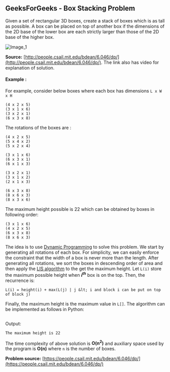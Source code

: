 ## GeeksForGeeks - Box Stacking Problem

Given a set of rectangular 3D boxes, create a stack of boxes which is as tall 
as possible. A box can be placed on top of another box if the dimensions of 
the 2D base of the lower box are each strictly larger than those of the 
2D base of the higher box.

![Image_1](Image_1.png)

**Source:** [http://people.csail.mit.edu/bdean/6.046/dp/](http://people.csail.mit.edu/bdean/6.046/dp/). 
The link also has video for explanation of solution.

#### Example :

For example, consider below boxes where each box has dimensions `L x W x H`

```
(4 x 2 x 5)
(3 x 1 x 6)
(3 x 2 x 1)
(6 x 3 x 8)
```

The rotations of the boxes are :

```
(4 x 2 x 5)
(5 x 4 x 2)
(5 x 2 x 4)

(3 x 1 x 6)
(6 x 3 x 1)
(6 x 1 x 3)

(3 x 2 x 1)
(3 x 1 x 2)
(2 x 1 x 3)

(6 x 3 x 8)
(8 x 6 x 3)
(8 x 3 x 6)
```

The maximum height possible is 22 which can be obtained by boxes in following order:

```
(3 x 1 x 6)
(4 x 2 x 5)
(6 x 3 x 8)
(8 x 6 x 3)
```

The idea is to use [Dynamic Programming](https://www.techiedelight.com/introduction-dynamic-programming/) to solve 
this problem. We start by generating all rotations of each box. For simplicity, we can easily enforce the constraint 
that the width of a box is never more than the length. After generating all rotations, we sort the boxes 
in descending order of area and then apply the 
[LIS algorithm](https://www.techiedelight.com/longest-increasing-subsequence-using-dynamic-programming/) 
to the get the maximum height. Let `L(i)` store the maximum possible height when ___i<sup>th</sup>___ box is on the top. 
Then, the recurrence is:

```
L(i) = height(i) + max(L(j) | j &lt; i and block i can be put on top of block j)
```

Finally, the maximum height is the maximum value in `L[]`. 
The algorithm can be implemented as follows in Python:

```python
```

Output:

```
The maximum height is 22
```

The time complexity of above solution is **O(n<sup>2</sup>)** and auxiliary space used by the program is 
**O(n)** where `n` is the number of boxes.

**Problem source:** [https://people.csail.mit.edu/bdean/6.046/dp/](https://people.csail.mit.edu/bdean/6.046/dp/)